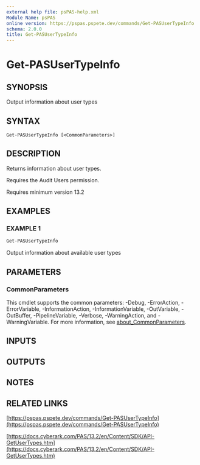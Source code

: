```yaml
---
external help file: psPAS-help.xml
Module Name: psPAS
online version: https://pspas.pspete.dev/commands/Get-PASUserTypeInfo
schema: 2.0.0
title: Get-PASUserTypeInfo
---
```


# Get-PASUserTypeInfo

## SYNOPSIS
Output information about user types

## SYNTAX

```
Get-PASUserTypeInfo [<CommonParameters>]
```

## DESCRIPTION
Returns information about user types.

Requires the Audit Users permission.

Requires minimum version 13.2

## EXAMPLES

### EXAMPLE 1
```powershell
Get-PASUserTypeInfo
```

Output information about available user types

## PARAMETERS

### CommonParameters
This cmdlet supports the common parameters: -Debug, -ErrorAction, -ErrorVariable, -InformationAction, -InformationVariable, -OutVariable, -OutBuffer, -PipelineVariable, -Verbose, -WarningAction, and -WarningVariable. For more information, see [about_CommonParameters](http://go.microsoft.com/fwlink/?LinkID=113216).

## INPUTS

## OUTPUTS

## NOTES

## RELATED LINKS

[https://pspas.pspete.dev/commands/Get-PASUserTypeInfo](https://pspas.pspete.dev/commands/Get-PASUserTypeInfo)

[https://docs.cyberark.com/PAS/13.2/en/Content/SDK/API-GetUserTypes.htm](https://docs.cyberark.com/PAS/13.2/en/Content/SDK/API-GetUserTypes.htm)